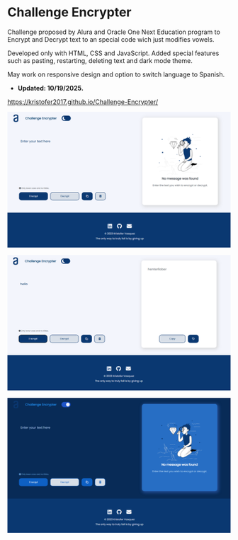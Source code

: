 # Challenge Encrypter
Challenge proposed by Alura and Oracle One Next Education program to Encrypt and Decrypt text to an special code wich just modifies vowels. 

Developed only with HTML, CSS and JavaScript. Added special features such as pasting, restarting, deleting text and dark mode theme.

May work on responsive design and option to switch language to Spanish.

* **Updated: 10/19/2025.**

https://kristofer2017.github.io/Challenge-Encrypter/

![alt text](Images/prev1.png)

![alt text](Images/prev2.png)

![alt text](Images/prev3.png)
